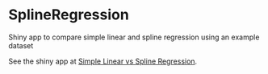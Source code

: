 # SplineRegression
Shiny app to compare simple linear and spline regression using an example dataset

See the shiny app at [Simple Linear vs Spline Regression](https://dwaynedreakford.shinyapps.io/simple_linear_vs_spline_regression/).
